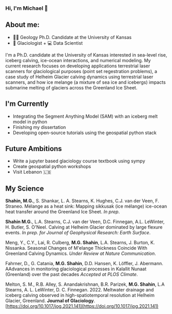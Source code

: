 ### Hi, I'm Michael 👋

## About me:
- 👩‍💻 Geology Ph.D. Candidate at the University of Kansas
- 🧊 Glaciologist + 💻 Data Scientist

I'm a Ph.D. candidate at the University of Kansas interested in sea-level rise, iceberg calving,  ice-ocean interactions, and numerical modeling. My current research focuses on developing applications terrestrial laser scanners for glaciological purposes (point set regestration problems), a case study of Helheim Glacier calving dynamics using terrestrial laser scanners, and how ice melange (a mixture of sea ice and icebergs) impacts submarine melting of glaciers across the Greenland Ice Sheet.

## I'm Currently 
- Integrating the Segment Anything Model (SAM) with an iceberg melt model in python
- Finishing my dissertation
- Developing open-source tutorials using the geospatial python stack

## Future Ambitions
- Write a jupyter based glaciology course textbook using sympy
- Create geospatial python workshops
- Visit Lebanon 🇱🇧


## My Science 
__Shahin, M.G.__, S. Shankar, L. A. Stearns, K. Hughes, C.J. van der Veen, F. Straneo. Mélange as a heat sink: Mapping sikkusak (ice mélange) ice-ocean heat transfer around the Greenland Ice Sheet. *In prep*.

__Shahin M.G.__, L.A. Stearns, C.J. van der Veen, D.C. Finnegan, A.L. LeWinter, H. Butler, S. O'Neel. Calving at Helheim Glacier dominated by large flexure events. *In prep. for Journal of Geophysical Research: Earth Surface*.

Meng, Y., C.Y., Lai, R. Culberg, __M.G. Shahin__,  L.A. Stearns, J. Burton, K. Nissanka. Seasonal Changes of M\'elange Thickness Coincide With
Greenland Calving Dynamics. *Under Review at Nature Communication*.

Fahrner, D., G. Catania, __M.G. Shahin__, D.D. Hansen, K. Löffler, J. Abermann. AAdvances in monitoring glaciological processes in Kalallit Nunaat (Greenland) over the past decades *Accepted at PLOS Climate*.

Melton, S. M., R.B. Alley, S. Anandakrishnan, B.R. Parizek, __M.G. Shahin__, L.A Stearns, A. L. LeWinter,  D. C. Finnegan. 2022. Meltwater drainage and iceberg calving observed in high-spatiotemporal resolution at Helheim Glacier, Greenland. **Journal of Glaciology**. [https://doi.org/10.1017/jog.2021.141](https://doi.org/10.1017/jog.2021.141)



<!--
**shahinmg/shahinmg** is a ✨ _special_ ✨ repository because its `README.md` (this file) appears on your GitHub profile.

Here are some ideas to get you started:

- 🔭 I’m currently working on ...
- 🌱 I’m currently learning ...
- 👯 I’m looking to collaborate on ...
- 🤔 I’m looking for help with ...
- 💬 Ask me about ...
- 📫 How to reach me: ...
- 😄 Pronouns: ...
- ⚡ Fun fact: ...
-->
